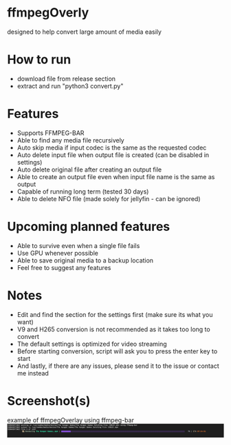 # ffmpegOverly
designed to help convert large amount of media easily

# How to run
- download file from release section
- extract and run "python3 convert.py"

# Features
- Supports FFMPEG-BAR
- Able to find any media file recursively
- Auto skip media if input codec is the same as the requested codec
- Auto delete input file when output file is created (can be disabled in settings)
- Auto delete original file after creating an output file
- Able to create an output file even when input file name is the same as output
- Capable of running long term (tested 30 days)
- Able to delete NFO file (made solely for jellyfin - can be ignored)

# Upcoming planned features
- Able to survive even when a single file fails
- Use GPU whenever possible
- Able to save original media to a backup location
- Feel free to suggest any features

# Notes
- Edit and find the section for the settings first (make sure its what you want)
- V9 and H265 conversion is not recommended as it takes too long to convert
- The default settings is optimized for video streaming
- Before starting conversion, script will ask you to press the enter key to start
- And lastly, if there are any issues, please send it to the issue or contact me instead

# Screenshot(s)
example of ffmpegOverlay using ffmpeg-bar
![work](screenshot.png)
